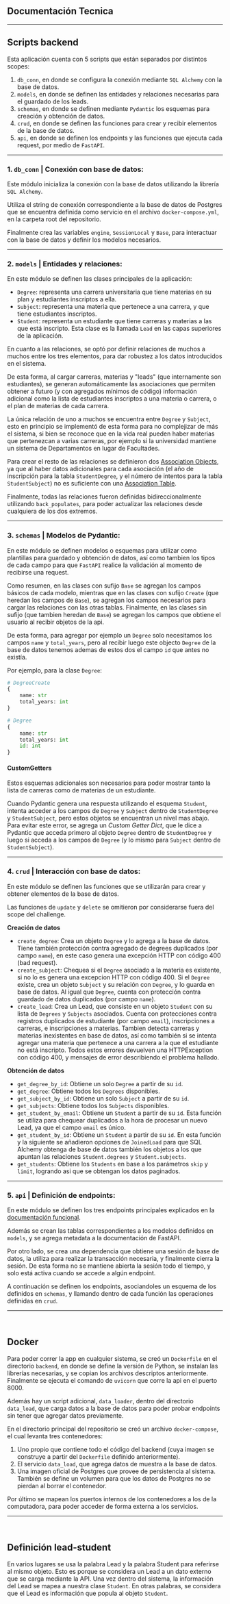 ## Documentación Tecnica
---

## Scripts backend
Esta aplicación cuenta con 5 scripts que están separados por distintos scopes:

1. `db_conn`, en donde se configura la conexión mediante `SQL Alchemy` con la base de datos.
2. `models`, en donde se definen las entidades y relaciones necesarias para el guardado de los leads.
3. `schemas`, en donde se definen mediante `Pydantic` los esquemas para creación y obtención de datos.
4. `crud`, en donde se definen las funciones para crear y recibir elementos de la base de datos.
5. `api`, en donde se definen los endpoints y las funciones que ejecuta cada request, por medio de `FastAPI`.

---

### 1. `db_conn` | **Conexión con base de datos:**
Este módulo inicializa la conexión con la base de datos utilizando la librería `SQL Alchemy`.

Utiliza el string de conexión correspondiente a la base de datos de Postgres que se encuentra definida como servicio en el archivo `docker-compose.yml`, en la carpeta root del repositorio.

Finalmente crea las variables `engine`, `SessionLocal` y `Base`, para interactuar con la base de datos y definir los modelos necesarios.

---

### 2. `models` | **Entidades y relaciones:**
En este módulo se definen las clases principales de la aplicación:
- `Degree`: representa una carrera universitaria que tiene materias en su plan y estudiantes inscriptos a ella.
- `Subject`: representa una materia que pertenece a una carrera, y que tiene estudiantes inscriptos. 
- `Student`: representa un estudiante que tiene carreras y materias a las que está inscripto. Esta clase es la llamada `Lead` en las capas superiores de la aplicación.

En cuanto a las relaciones, se optó por definir relaciones de muchos a muchos entre los tres elementos, para dar robustez a los datos introducidos en el sistema. 

De esta forma, al cargar carreras, materias y "leads" (que internamente son estudiantes), se generan automáticamente las asociaciones que permiten obtener a futuro (y con agregados mínimos de código) información adicional como la lista de estudiantes inscriptos a una materia o carrera, o el plan de materias de cada carrera.

La única relación de uno a muchos se encuentra entre `Degree` y `Subject`, esto en principio se implementó de esta forma para no complejizar de más el sistema, si bien se reconoce que en la vida real pueden haber materias que pertenezcan a varias carreras, por ejemplo si la universidad mantiene un sistema de Departamentos en lugar de Facultades.

Para crear el resto de las relaciones se definieron dos [Association Objects](https://docs.sqlalchemy.org/en/14/orm/basic_relationships.html#association-object), ya que al haber datos adicionales para cada asociación (el año de inscripción para la tabla `StudentDegree`, y el número de intentos para la tabla `StudentSubject`) no es suficiente con una [Association Table](https://docs.sqlalchemy.org/en/14/orm/basic_relationships.html#many-to-many).

Finalmente, todas las relaciones fueron definidas bidireccionalmente utilizando `back_populates`, para poder actualizar las relaciones desde cualquiera de los dos extremos.

---

### 3. `schemas` | **Modelos de Pydantic:**
En este módulo se definen modelos o esquemas para utilizar como plantillas para guardado y obtención de datos, así como tambien los tipos de cada campo para que `FastAPI` realice la validación al momento de recibirse una request.

Como resumen, en las clases con sufijo `Base` se agregan los campos básicos de cada modelo, mientras que en las clases con sufijo `Create` (que heredan los campos de `Base`), se agregan los campos necesarios para cargar las relaciones con las otras tablas. Finalmente, en las clases sin sufijo (que tambien heredan de `Base`) se agregan los campos que obtiene el usuario al recibir objetos de la api.

De esta forma, para agregar por ejemplo un `Degree` solo necesitamos los campos `name` y `total_years`, pero al recibir luego este objecto `Degree` de la base de datos tenemos ademas de estos dos el campo `id` que antes no existía.

Por ejemplo, para la clase `Degree`:

```python
# DegreeCreate
{
    name: str
    total_years: int
}

# Degree
{
    name: str
    total_years: int
    id: int
}
```

#### **CustomGetters**
Estos esquemas adicionales son necesarios para poder mostrar tanto la lista de carreras como de materias de un estudiante. 

Cuando Pydantic genera una respuesta utilizando el esquema `Student`, intenta acceder a los campos de `Degree` y `Subject` dentro de `StudentDegree` y `StudentSubject`, pero estos objetos se encuentran un nivel mas abajo. Para evitar este error, se agrega un *Custom Getter Dict*, que le dice a Pydantic que acceda primero al objeto `Degree` dentro de `StudentDegree` y luego si acceda a los campos de `Degree` (y lo mismo para `Subject` dentro de `StudentSubject`).

---

### 4. `crud` | **Interacción con base de datos:**
En este módulo se definen las funciones que se utilizarán para crear y obtener elementos de la base de datos.

Las funciones de `update` y `delete` se omitieron por considerarse fuera del scope del challenge.

**Creación de datos**
- `create_degree`: Crea un objeto `Degree` y lo agrega a la base de datos. Tiene también protección contra agregado de degrees duplicados (por campo `name`), en este caso genera una excepción HTTP con código 400 (bad request).
- `create_subject`: Chequea si el `Degree` asociado a la materia es existente, si no lo es genera una excepcion HTTP con código 400. Si el `Degree` existe, crea un objeto `Subject` y su relación con `Degree`, y lo guarda en base de datos. Al igual que `Degree`, cuenta con protección contra guardado de datos duplicados (por campo `name`).
- `create_lead`: Crea un Lead, que consiste en un objeto `Student` con su lista de `Degrees` y `Subjects` asociados. Cuenta con protecciones contra registros duplicados de estudiante (por campo `email`), inscripciones a carreras, e inscripciones a materias. Tambien detecta carreras y materias inexistentes en base de datos, así como también si se intenta agregar una materia que pertenece a una carrera a la que el estudiante no está inscripto. Todos estos errores devuelven una HTTPException con código 400, y mensajes de error describiendo el problema hallado.

**Obtención de datos**
- `get_degree_by_id`: Obtiene un solo `Degree` a partir de su `id`.
- `get_degree`: Obtiene todos los `Degrees` disponibles.
- `get_subject_by_id`: Obtiene un solo `Subject` a partir de su `id`.
- `get_subjects`: Obtiene todos los `Subjects` disponibles.
- `get_student_by_email`: Obtiene un `Student` a partir de su `id`. Esta función se utiliza para chequear duplicados a la hora de procesar un nuevo Lead, ya que el campo `email` es único.
- `get_student_by_id`: Obtiene un `Student` a partir de su `id`. En esta función y la siguiente se añadieron opciones de `JoinedLoad` para que SQL Alchemy obtenga de base de datos también los objetos a los que apuntan las relaciones `Student.degrees` y `Student.subjects`.
- `get_students`: Obtiene los `Students` en base a los parámetros `skip` y `limit`, logrando asi que se obtengan los datos paginados.

---

### 5. `api` | **Definición de endpoints:**
En este módulo se definen los tres endpoints principales explicados en la [documentación funcional](https://github.com/rsuriano/Challenge-Ed-Machina-Backend/blob/develop/README.md).

Además se crean las tablas correspondientes a los modelos definidos en `models`, y se agrega metadata a la documentación de FastAPI.

Por otro lado, se crea una dependencia que obtiene una sesión de base de datos, la utiliza para realizar la transacción necesaria, y finalmente cierra la sesión. De esta forma no se mantiene abierta la sesión todo el tiempo, y solo está activa cuando se accede a algún endpoint.

A continuación se definen los endpoints, asociandoles un esquema de los definidos en `schemas`, y llamando dentro de cada función las operaciones definidas en `crud`.


---
&nbsp;

## Docker
Para poder correr la app en cualquier sistema, se creó un `Dockerfile` en el directorio `backend`, en donde se define la versión de Python, se instalan las librerías necesarias, y se copian los archivos descriptos anteriormente. Finalmente se ejecuta el comando de `uvicorn` que corre la api en el puerto 8000.

Además hay un script adicional, `data_loader`, dentro del directorio `data_load`, que carga datos a la base de datos para poder probar endpoints sin tener que agregar datos previamente.

En el directorio principal del repositorio se creó un archivo `docker-compose`, el cual levanta tres contenedores:
1. Uno propio que contiene todo el código del backend (cuya imagen se construye a partir del `Dockerfile` definido anteriormente).
2. El servicio `data_load`, que agrega datos de muestra a la base de datos.
3. Una imagen oficial de Postgres que provee de persistencia al sistema. También se define un volumen para que los datos de Postgres no se pierdan al borrar el contenedor.

Por último se mapean los puertos internos de los contenedores a los de la computadora, para poder acceder de forma externa a los servicios.

---
&nbsp;

## Definición lead-student
En varios lugares se usa la palabra Lead y la palabra Student para referirse al mismo objeto. Esto es porque se considera un Lead a un dato externo que se carga mediante la API. Una vez dentro del sistema, la información del Lead se mapea a nuestra clase `Student`. 
En otras palabras, se considera que el Lead es información que popula al objeto `Student`.



